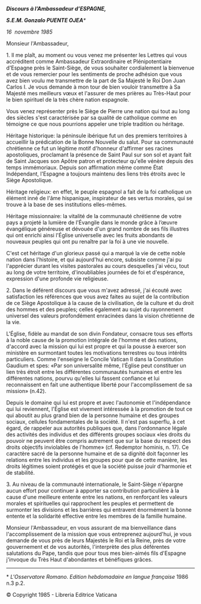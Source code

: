 ***Discours à l’Ambassadeur d’ESPAGNE,***

***S.E.M. Gonzalo PUENTE OJEA**\**

*16  novembre 1985*

Monsieur l'Ambassadeur,

1\. Il me plaît, au moment ou vous venez me présenter les Lettres qui vous accréditent comme Ambassadeur Extraordinaire et Plénipotentiaire d'Espagne près le Saint-Siège, de vous souhaiter cordialement la bienvenue et de vous remercier pour les sentiments de proche adhésion que vous avez bien voulu me transmettre de la part de Sa Majesté le Roi Don Juan Carlos I. Je vous demande à mon tour de bien vouloir transmettre à Sa Majesté mes meilleurs vœux et l'assurer de mes prières au Très-Haut pour le bien spirituel de la très chère nation espagnole.

Vous venez représenter près le Siège de Pierre une nation qui tout au long des siècles s'est caractérisée par sa qualité de catholique comme en témoigne ce que nous pourrions appeler une triple tradition ou héritage.

Héritage historique: la péninsule ibérique fut un des premiers territoires à accueillir la prédication de la Bonne Nouvelle du salut. Pour sa communauté chrétienne ce fut un légitime motif d'honneur d'affirmer ses racines apostoliques, proclamant la présence de Saint Paul sur son sol et ayant fait de Saint Jacques son Apôtre patron et protecteur qu'elle vénère depuis des temps immémoriaux. Depuis son affirmation même comme État Indépendant, l'Espagne a toujours maintenu des liens très étroits avec le Siège Apostolique.

Héritage religieux: en effet, le peuple espagnol a fait de la foi catholique un élément inné de l'âme hispanique, inspirateur de ses vertus morales, qui se trouve à la base de ses institutions elles-mêmes.

Héritage missionnaire: la vitalité de la communauté chrétienne de votre pays a projeté la lumière de l'Évangile dans le monde grâce à l’œuvre évangélique généreuse et dévouée d'un grand nombre de ses fils illustres qui ont enrichi ainsi l'Église universelle avec les fruits abondants de nouveaux peuples qui ont pu renaître par la foi à une vie nouvelle.

C'est cet héritage d'un glorieux passé qui a marqué la vie de cette noble nation dans l'histoire, et qui aujourd'hui encore, subsiste comme j'ai pu l'apprécier durant les visites pastorales au cours desquelles j'ai vécu, tout au long de votre territoire, d'inoubliables journées de foi et d'espérance, expression d'une profonde vie religieuse.

2\. Dans le déférent discours que vous m'avez adressé, j'ai écouté avec satisfaction les références que vous avez faites au sujet de la contribution de ce Siège Apostolique à la cause de la civilisation, de la culture et du droit des hommes et des peuples; celles également au sujet du rayonnement universel des valeurs profondément enracinées dans la vision chrétienne de la vie.

L'Église, fidèle au mandat de son divin Fondateur, consacre tous ses efforts à la noble cause de la promotion intégrale de l'homme et des nations, d'accord avec la mission qui lui est propre et qui la pousse à exercer son ministère en surmontant toutes les motivations terrestres ou tous intérêts particuliers. Comme l'enseigne le Concile Vatican II dans la Constitution Gaudium et spes: «Par son universalité même, l'Église peut constituer un lien très étroit entre les différentes communautés humaines et entre les différentes nations, pourvu qu'elles lui fassent confiance et lui reconnaissent en fait une authentique liberté pour l'accomplissement de sa mission» (n.42).

Depuis le domaine qui lui est propre et avec l'autonomie et l'indépendance qui lui reviennent, l'Église est vivement intéressée à la promotion de tout ce qui aboutit au plus grand bien de la personne humaine et des groupes sociaux, cellules fondamentales de la société. Il n'est pas superflu, à cet égard, de rappeler aux autorités publiques que, dans l'ordonnance légale des activités des individus et des différents groupes sociaux «les droits du pouvoir ne peuvent être compris autrement que sur la base du respect des droits objectifs inviolables de l'homme» (cf. Redemptor hominis, n. 17). Ce caractère sacré de la personne humaine et de sa dignité doit façonner les relations entre les individus et les groupes pour que de cette manière, les droits légitimes soient protégés et que la société puisse jouir d'harmonie et de stabilité.

3\. Au niveau de la communauté internationale, le Saint-Siège n'épargne aucun effort pour continuer à apporter sa contribution particulière à la cause d'une meilleure entente entre les nations, en renforçant les valeurs morales et spirituelles qui rapprochent les peuples et permettent de surmonter les divisions et les barrières qui entravent énormément la bonne entente et la solidarité effective entre les membres de la famille humaine.

Monsieur l'Ambassadeur, en vous assurant de ma bienveillance dans l'accomplis­sement de la mission que vous entreprenez aujourd'hui, je vous demande de vous près de leurs Majestés le Roi et la Reine, près de votre gouvernement et de vos autorités, l'interprète des plus déférentes salutations du Pape, tandis que pour tous mes bien-aimés fils d'Espagne j'invoque du Très Haut d'abondantes et bénéfiques grâces.

* * *

\* *L'Osservatore Romano. Edition hebdomadaire en langue française* 1986 n.3 p.2.

© Copyright 1985 - Libreria Editrice Vaticana